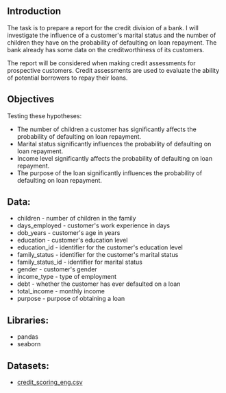 ## Introduction

The task is to prepare a report for the credit division of a bank. I will investigate the influence of a customer's marital status and the number of children they have on the probability of defaulting on loan repayment. The bank already has some data on the creditworthiness of its customers.

The report will be considered when making credit assessments for prospective customers. Credit assessments are used to evaluate the ability of potential borrowers to repay their loans.

## Objectives

Testing these hypotheses:    

- The number of children a customer has significantly affects the probability of defaulting on loan repayment.
- Marital status significantly influences the probability of defaulting on loan repayment.
- Income level significantly affects the probability of defaulting on loan repayment.
- The purpose of the loan significantly influences the probability of defaulting on loan repayment. 

## Data:

- children - number of children in the family
- days_employed - customer's work experience in days
- dob_years - customer's age in years
- education - customer's education level
- education_id - identifier for the customer's education level
- family_status - identifier for the customer's marital status
- family_status_id - identifier for marital status
- gender - customer's gender
- income_type - type of employment
- debt - whether the customer has ever defaulted on a loan
- total_income - monthly income
- purpose - purpose of obtaining a loan

## Libraries:

- pandas
- seaborn

## Datasets:

- [credit_scoring_eng.csv](https://github.com/fransiskusfelix/practicum-ds-projects/blob/main/datasets/credit_scoring_eng.csv)

